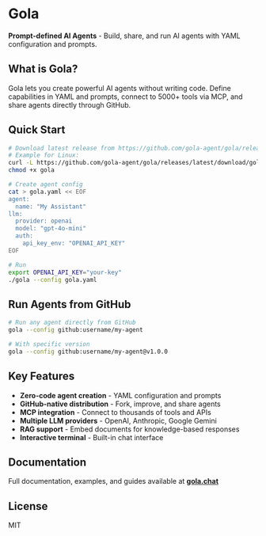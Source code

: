 # Gola

**Prompt-defined AI Agents** - Build, share, and run AI agents with YAML configuration and prompts.

## What is Gola?

Gola lets you create powerful AI agents without writing code. Define capabilities in YAML and prompts, connect to 5000+ tools via MCP, and share agents directly through GitHub.

## Quick Start

```bash
# Download latest release from https://github.com/gola-agent/gola/releases
# Example for Linux:
curl -L https://github.com/gola-agent/gola/releases/latest/download/gola-linux-amd64 -o gola
chmod +x gola

# Create agent config
cat > gola.yaml << EOF
agent:
  name: "My Assistant"
llm:
  provider: openai
  model: "gpt-4o-mini"
  auth:
    api_key_env: "OPENAI_API_KEY"
EOF

# Run
export OPENAI_API_KEY="your-key"
./gola --config gola.yaml
```

## Run Agents from GitHub

```bash
# Run any agent directly from GitHub
gola --config github:username/my-agent

# With specific version
gola --config github:username/my-agent@v1.0.0
```

## Key Features

- **Zero-code agent creation** - YAML configuration and prompts
- **GitHub-native distribution** - Fork, improve, and share agents
- **MCP integration** - Connect to thousands of tools and APIs
- **Multiple LLM providers** - OpenAI, Anthropic, Google Gemini
- **RAG support** - Embed documents for knowledge-based responses
- **Interactive terminal** - Built-in chat interface

## Documentation

Full documentation, examples, and guides available at **[gola.chat](https://gola.chat)**

## License

MIT